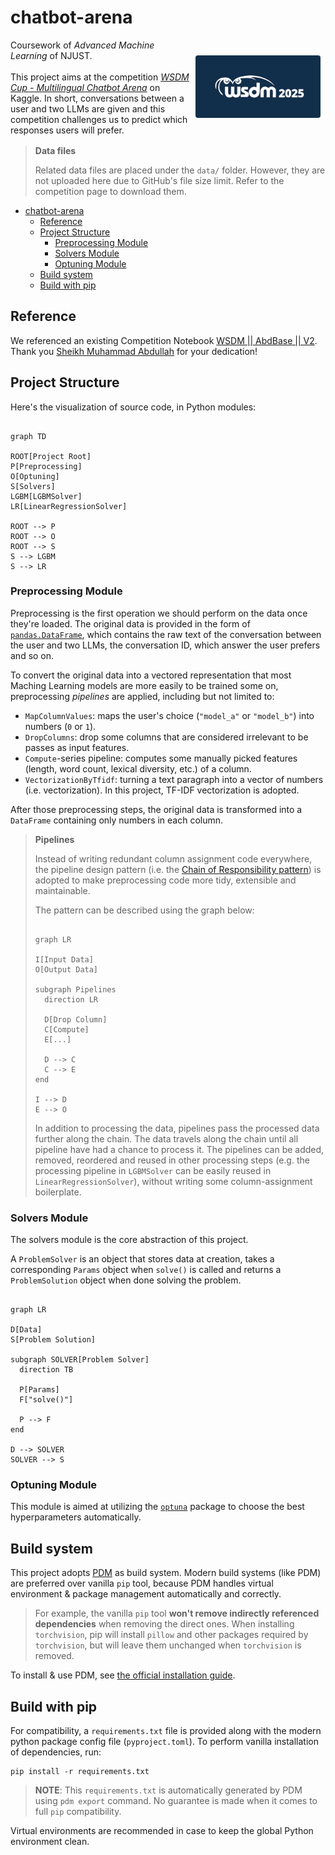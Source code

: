 # chatbot-arena

<div style="display: flex; flex-direction: row; margin-bottom: 16px; align-items: center;">
  <div>
    Coursework of <em>Advanced Machine Learning</em> of NJUST.
    <br/> <br/>
    This project aims at the competition <em><a href="https://www.kaggle.com/competitions/wsdm-cup-multilingual-chatbot-arena">WSDM Cup - Multilingual Chatbot Arena</a></em> on Kaggle. In short, conversations between a user and two LLMs are given and this competition challenges us to predict which responses users will prefer.
  </div>

  <a href="https://www.kaggle.com/competitions/wsdm-cup-multilingual-chatbot-arena">
    <img src="readme-assets/header.png" style="max-width: 200px; display: inline; border-radius: 4px; margin: 8px" />
  </a>
</div>

> **Data files**
> 
> Related data files are placed under the `data/` folder. However, they are not uploaded here due to GitHub's file 
> size limit. Refer to the competition page to download them.

- [chatbot-arena](#chatbot-arena)
  - [Reference](#reference)
  - [Project Structure](#project-structure)
    - [Preprocessing Module](#preprocessing-module)
    - [Solvers Module](#solvers-module)
    - [Optuning Module](#optuning-module)
  - [Build system](#build-system)
  - [Build with pip](#build-with-pip)

## Reference
We referenced an existing Competition Notebook [WSDM || AbdBase || V2](https://www.kaggle.com/code/abdmental01/wsdm-abdbase-v2). Thank you [Sheikh Muhammad Abdullah](https://www.kaggle.com/abdmental01) for your dedication!

## Project Structure
Here's the visualization of source code, in Python modules:
```mermaid

graph TD

ROOT[Project Root]
P[Preprocessing]
O[Optuning]
S[Solvers]
LGBM[LGBMSolver]
LR[LinearRegressionSolver]

ROOT --> P
ROOT --> O
ROOT --> S
S --> LGBM
S --> LR

```

### Preprocessing Module
Preprocessing is the first operation we should perform on the data once they're loaded. The original data is provided in the form of [`pandas.DataFrame`](https://pandas.pydata.org/pandas-docs/stable/reference/api/pandas.DataFrame.html), which contains the raw text of the conversation between the user and two LLMs, the conversation ID, which answer the user prefers and so on.

To convert the original data into a vectored representation that most Maching Learning models are more easily to be trained some on, preprocessing *pipelines* are applied, including but not limited to:

- `MapColumnValues`: maps the user's choice (`"model_a"` or `"model_b"`) into numbers (`0` or `1`).
- `DropColumns`: drop some columns that are considered irrelevant to be passes as input features.
- `Compute`-series pipeline: computes some manually picked features (length, word count, lexical diversity, etc.) of a column.
- `VectorizationByTfidf`: turning a text paragraph into a vector of numbers (i.e. vectorization). In this project, TF-IDF vectorization is adopted.

After those preprocessing steps, the original data is transformed into a `DataFrame` containing only numbers in each column.

> **Pipelines**
>
> Instead of writing redundant column assignment code everywhere, the pipeline design pattern (i.e. the [Chain of Responsibility pattern](https://en.wikipedia.org/wiki/Chain-of-responsibility_pattern)) is adopted to make preprocessing code more tidy, extensible and maintainable.
>
> The pattern can be described using the graph below:
>
> ```mermaid
> 
> graph LR
>
> I[Input Data]
> O[Output Data]
>
> subgraph Pipelines
>   direction LR
>
>   D[Drop Column]
>   C[Compute]
>   E[...]
>
>   D --> C
>   C --> E
> end
>
> I --> D
> E --> O
> 
> ```
>
> In addition to processing the data, pipelines pass the processed data further along the chain. The data travels along the chain until all pipeline have had a chance to process it. The pipelines can be added, removed, reordered and reused in other processing steps (e.g. the processing pipeline in `LGBMSolver` can be easily reused in `LinearRegressionSolver`), without writing some column-assignment boilerplate.

### Solvers Module
The solvers module is the core abstraction of this project.

A `ProblemSolver` is an object that stores data at creation, takes a corresponding `Params` object when `solve()` is called and returns a `ProblemSolution` object when done solving the problem.

```mermaid

graph LR

D[Data]
S[Problem Solution]

subgraph SOLVER[Problem Solver]
  direction TB

  P[Params]
  F["solve()"]

  P --> F
end

D --> SOLVER
SOLVER --> S
```

### Optuning Module
This module is aimed at utilizing the [`optuna`](https://optuna.org/) package to choose the best hyperparameters automatically.

## Build system
This project adopts [PDM](https://pdm-project.org/) as build system. Modern build systems (like PDM) are preferred over vanilla `pip` tool, because PDM handles virtual environment & package management automatically and correctly.

> For example, the vanilla `pip` tool **won't remove indirectly referenced dependencies** when removing the direct ones. When installing `torchvision`, pip will install `pillow` and other packages required by `torchvision`, but will leave them unchanged when `torchvision` is removed.

To install & use PDM, see [the official installation guide](https://pdm-project.org/en/latest/#installation).

## Build with pip
For compatibility, a `requirements.txt` file is provided along with the modern python package config file (`pyproject.toml`). To perform vanilla installation of dependencies, run:

```shell
pip install -r requirements.txt
```

> **NOTE**: This `requirements.txt` is automatically generated by PDM using `pdm export` command. No guarantee is made when it comes to full `pip` compatibility.

Virtual environments are recommended in case to keep the global Python environment clean.